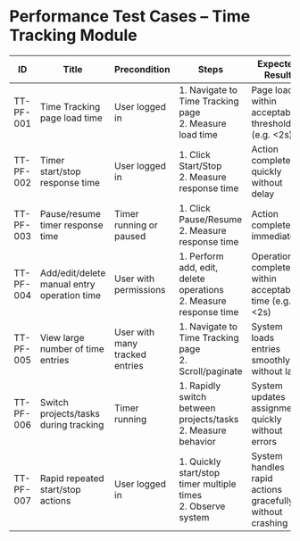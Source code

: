 # Performance Test Cases – Time Tracking Module

| ID          | Title                                       | Precondition                        | Steps                                                         | Expected Result                           | Actual Result | Status |
|-------------|---------------------------------------------|-------------------------------------|---------------------------------------------------------------|-------------------------------------------|---------------|--------|
| TT-PF-001   | Time Tracking page load time                | User logged in                      | 1. Navigate to Time Tracking page <br> 2. Measure load time | Page loads within acceptable threshold (e.g. <2s) |               |        |
| TT-PF-002   | Timer start/stop response time              | User logged in                      | 1. Click Start/Stop <br> 2. Measure response time | Action completes quickly without delay |               |        |
| TT-PF-003   | Pause/resume timer response time            | Timer running or paused             | 1. Click Pause/Resume <br> 2. Measure response time | Action completes immediately |               |        |
| TT-PF-004   | Add/edit/delete manual entry operation time | User with permissions               | 1. Perform add, edit, delete operations <br> 2. Measure response time | Operations complete within acceptable time (e.g. <2s) |               |        |
| TT-PF-005   | View large number of time entries           | User with many tracked entries      | 1. Navigate to Time Tracking page <br> 2. Scroll/paginate | System loads entries smoothly without lag |               |        |
| TT-PF-006   | Switch projects/tasks during tracking       | Timer running                        | 1. Rapidly switch between projects/tasks <br> 2. Measure behavior | System updates assignments quickly without errors |               |        |
| TT-PF-007   | Rapid repeated start/stop actions           | User logged in                      | 1. Quickly start/stop timer multiple times <br> 2. Observe system | System handles rapid actions gracefully without crashing |               |        |